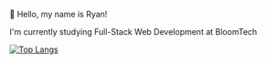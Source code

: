 :wave: Hello, my name is Ryan!

I'm currently studying Full-Stack Web Development at BloomTech 



[![Top Langs](https://github-readme-stats.vercel.app/api/top-langs/?username=Ryan-E-Mark&hide=ruby)](https://github.com/anuraghazra/github-readme-stats)
